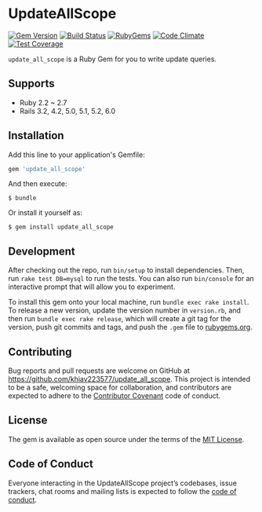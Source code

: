 # UpdateAllScope

[![Gem Version](https://img.shields.io/gem/v/update_all_scope.svg?style=flat)](https://rubygems.org/gems/update_all_scope)
[![Build Status](https://api.travis-ci.com/khiav223577/update_all_scope.svg?branch=master)](https://travis-ci.com/khiav223577/update_all_scope)
[![RubyGems](http://img.shields.io/gem/dt/update_all_scope.svg?style=flat)](https://rubygems.org/gems/update_all_scope)
[![Code Climate](https://codeclimate.com/github/khiav223577/update_all_scope/badges/gpa.svg)](https://codeclimate.com/github/khiav223577/update_all_scope)
[![Test Coverage](https://codeclimate.com/github/khiav223577/update_all_scope/badges/coverage.svg)](https://codeclimate.com/github/khiav223577/update_all_scope/coverage)

`update_all_scope` is a Ruby Gem for you to write update queries.

## Supports
- Ruby 2.2 ~ 2.7
- Rails 3.2, 4.2, 5.0, 5.1, 5.2, 6.0

## Installation

Add this line to your application's Gemfile:

```ruby
gem 'update_all_scope'
```

And then execute:

    $ bundle

Or install it yourself as:

    $ gem install update_all_scope

## Development

After checking out the repo, run `bin/setup` to install dependencies. Then, run `rake test DB=mysql` to run the tests. You can also run `bin/console` for an interactive prompt that will allow you to experiment.

To install this gem onto your local machine, run `bundle exec rake install`. To release a new version, update the version number in `version.rb`, and then run `bundle exec rake release`, which will create a git tag for the version, push git commits and tags, and push the `.gem` file to [rubygems.org](https://rubygems.org).

## Contributing

Bug reports and pull requests are welcome on GitHub at https://github.com/khiav223577/update_all_scope. This project is intended to be a safe, welcoming space for collaboration, and contributors are expected to adhere to the [Contributor Covenant](http://contributor-covenant.org) code of conduct.


## License

The gem is available as open source under the terms of the [MIT License](https://opensource.org/licenses/MIT).

## Code of Conduct

Everyone interacting in the UpdateAllScope project’s codebases, issue trackers, chat rooms and mailing lists is expected to follow the [code of conduct](https://github.com/[USERNAME]/update_all_scope/blob/master/CODE_OF_CONDUCT.md).
